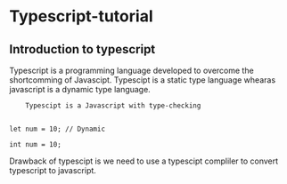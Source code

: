 # Typescript-tutorial

## Introduction to typescript

Typescript is a programming language developed to overcome the shortcomming of Javascipt. Typescipt is a static type language whearas javascript is a dynamic type language. 

        Typescipt is a Javascript with type-checking

```Javascipt

let num = 10; // Dynamic

int num = 10;

```

Drawback of typescipt is we need to use a typescipt compliler to convert typescript to javascript. 



